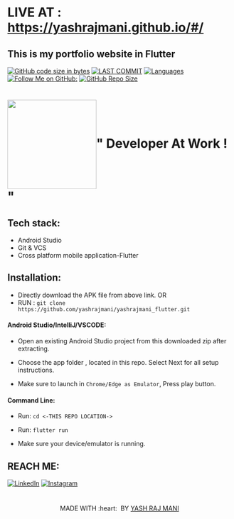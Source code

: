 
# LIVE AT : https://yashrajmani.github.io/#/
## This is my portfolio website in Flutter


[![GitHub code size in bytes](https://img.shields.io/github/languages/code-size/yashrajmani/yashrajmani_flutter?style=for-the-badge)](https://github.com/yashrajmani/)
[![LAST COMMIT](https://img.shields.io/github/last-commit/yashrajmani/yashrajmani_flutter?style=for-the-badge)](https://github.com/yashrajmani/)
[![Languages](https://img.shields.io/github/languages/count/yashrajmani/yashrajmani_flutter?style=for-the-badge)](https://github.com/yashrajmani/)
[![Follow Me on GitHub:](https://img.shields.io/github/followers/yashrajmani?style=for-the-badge)](https://github.com/yashrajmani/)
[![GitHub Repo Size](https://img.shields.io/github/repo-size/yashrajmani/yashrajmani_flutter?style=for-the-badge)](https://github.com/yashrajmani/)
 

# <image src="https://www.hamiltonmtb.org.nz/wp-content/uploads/2016/10/sl_website-under-construction-720x380.jpeg" align=center height=200>" Developer At Work ! " <a> 

## Tech stack:
- Android Studio
- Git & VCS 
- Cross platform mobile application-Flutter

## Installation:

- Directly download the APK file from above link.
	OR
- RUN : `git clone https://github.com/yashrajmani/yashrajmani_flutter.git` 
	
#### Android Studio/IntelliJ/VSCODE:

- Open an existing Android Studio project from this downloaded zip after extracting.
	
- Choose the app folder , located in this repo. Select Next for all setup instructions.
	
- Make sure to launch in `Chrome/Edge as Emulator`, Press play button.
	
#### Command Line:

- Run: `cd <-THIS REPO LOCATION->` 

- Run: `flutter run` 

- Make sure your device/emulator is running.


## REACH ME:
[![LinkedIn](https://img.shields.io/badge/LinkedIn-connect-blue.svg?logo=linkedin&logoColor=white)](https://www.linkedin.com/in/yashrajmani/) 
[![Instagram](https://img.shields.io/badge/Instagram-follow-purple.svg?logo=instagram&logoColor=white)](https://www.instagram.com/yashrajmani/)



#
<p align="center">
	MADE WITH :heart: &nbsp;BY <a href="https://github.com/yashrajmani/">YASH RAJ MANI</a>
</p>
